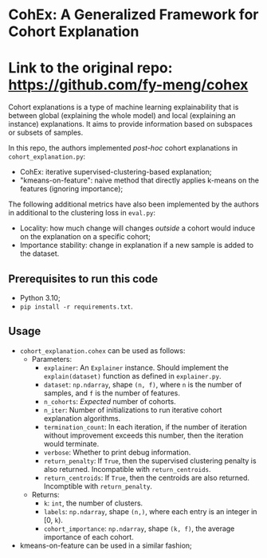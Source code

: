 # CohEx: A Generalized Framework for Cohort Explanation
# Link to the original repo: https://github.com/fy-meng/cohex

Cohort explanations is a type of machine learning explainability that is between global (explaining the whole model) and local (explaining an instance) explanations. It aims to provide information based on subspaces or subsets of samples.

In this repo, the authors implemented _post-hoc_ cohort explanations in `cohort_explanation.py`:

- CohEx: iterative supervised-clustering-based explanation;
- "kmeans-on-feature": naive method that directly applies k-means on the features (ignoring importance);

The following additional metrics have also been implemented by the authors in additional to the clustering loss in `eval.py`:

- Locality: how much change will changes _outside_ a cohort would induce on the explanation on a specific cohort;
- Importance stability: change in explanation if a new sample is added to the dataset.

## Prerequisites to run this code

- Python 3.10;
- `pip install -r requirements.txt`.

## Usage

- `cohort_explanation.cohex` can be used as follows:
    - Parameters:
      - `explainer`: An `Explainer` instance. Should implement the `explain(dataset)` function as defined in `explainer.py`.
      - `dataset`: `np.ndarray`, shape `(n, f)`, where `n` is the number of samples, and `f` is the number of features.
      - `n_cohorts`: _Expected_ number of cohorts.
      - `n_iter`: Number of initializations to run iterative cohort explanation algorithms.
      - `termination_count`: In each iteration, if the number of iteration without improvement exceeds this number, then the iteration would terminate.
      - `verbose`: Whether to print debug information.
      - `return_penalty`: If `True`, then the supervised clustering penalty is also returned. Incompatible with `return_centroids`.
      - `return_centroids`: If `True`, then the centroids are also returned. Incomptible with `return_penalty`.
    - Returns:
      - `k`: `int`, the number of clusters.
      - `labels`: `np.ndarray`, shape `(n,)`, where each entry is an integer in [0, `k`).
      - `cohort_importance`: `np.ndarray`, shape `(k, f)`, the average importance of each cohort.
- kmeans-on-feature can be used in a similar fashion;

